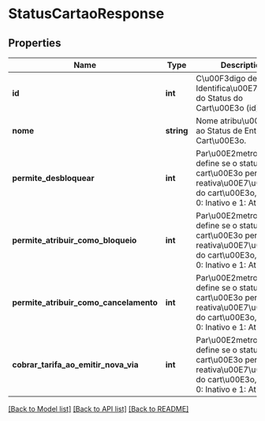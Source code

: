 # StatusCartaoResponse

## Properties
Name | Type | Description | Notes
------------ | ------------- | ------------- | -------------
**id** | **int** | C\u00F3digo de Identifica\u00E7\u00E3o do Status do Cart\u00E3o (id)  | 
**nome** | **string** | Nome atribu\u00EDdo ao Status de Entrega do Cart\u00E3o. | 
**permite_desbloquear** | **int** | Par\u00E2metro que define se o status do cart\u00E3o permite a reativa\u00E7\u00E3o do cart\u00E3o, sendo: 0: Inativo e 1: Ativo. | [optional] 
**permite_atribuir_como_bloqueio** | **int** | Par\u00E2metro que define se o status do cart\u00E3o permite a reativa\u00E7\u00E3o do cart\u00E3o, sendo: 0: Inativo e 1: Ativo. | [optional] 
**permite_atribuir_como_cancelamento** | **int** | Par\u00E2metro que define se o status do cart\u00E3o permite a reativa\u00E7\u00E3o do cart\u00E3o, sendo: 0: Inativo e 1: Ativo. | [optional] 
**cobrar_tarifa_ao_emitir_nova_via** | **int** | Par\u00E2metro que define se o status do cart\u00E3o permite a reativa\u00E7\u00E3o do cart\u00E3o, sendo: 0: Inativo e 1: Ativo. | [optional] 

[[Back to Model list]](../README.md#documentation-for-models) [[Back to API list]](../README.md#documentation-for-api-endpoints) [[Back to README]](../README.md)



